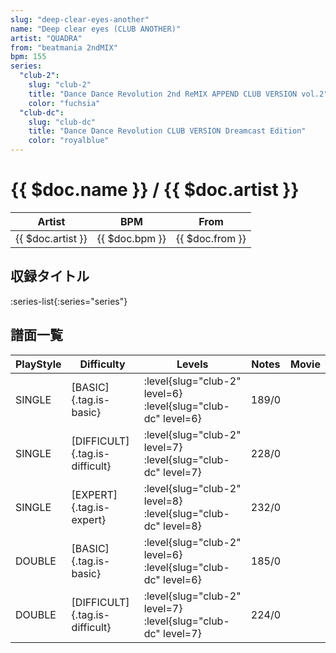 ```yaml
---
slug: "deep-clear-eyes-another"
name: "Deep clear eyes (CLUB ANOTHER)"
artist: "QUADRA"
from: "beatmania 2ndMIX"
bpm: 155
series:
  "club-2":
    slug: "club-2"
    title: "Dance Dance Revolution 2nd ReMIX APPEND CLUB VERSION vol.2"
    color: "fuchsia"
  "club-dc":
    slug: "club-dc"
    title: "Dance Dance Revolution CLUB VERSION Dreamcast Edition"
    color: "royalblue"
---
```


# {{ $doc.name }} / {{ $doc.artist }}

|Artist|BPM|From|
|------|---|----|
|{{ $doc.artist }}|{{ $doc.bpm }}|{{ $doc.from }}|

## 収録タイトル

:series-list{:series="series"}

## 譜面一覧

|PlayStyle|Difficulty|Levels|Notes|Movie|
|---------|----------|------|-----|-----|
|SINGLE|[BASIC]{.tag.is-basic}|:level{slug="club-2" level=6} :level{slug="club-dc" level=6}|189/0||
|SINGLE|[DIFFICULT]{.tag.is-difficult}|:level{slug="club-2" level=7} :level{slug="club-dc" level=7}|228/0||
|SINGLE|[EXPERT]{.tag.is-expert}|:level{slug="club-2" level=8} :level{slug="club-dc" level=8}|232/0||
|DOUBLE|[BASIC]{.tag.is-basic}|:level{slug="club-2" level=6} :level{slug="club-dc" level=6}|185/0||
|DOUBLE|[DIFFICULT]{.tag.is-difficult}|:level{slug="club-2" level=7} :level{slug="club-dc" level=7}|224/0||
